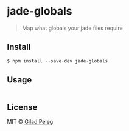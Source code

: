 # jade-globals

> Map what globals your jade files require

## Install

```js
$ npm install --save-dev jade-globals
```

## Usage

```js
```


## License

MIT © [Gilad Peleg](http://giladpeleg.com)

